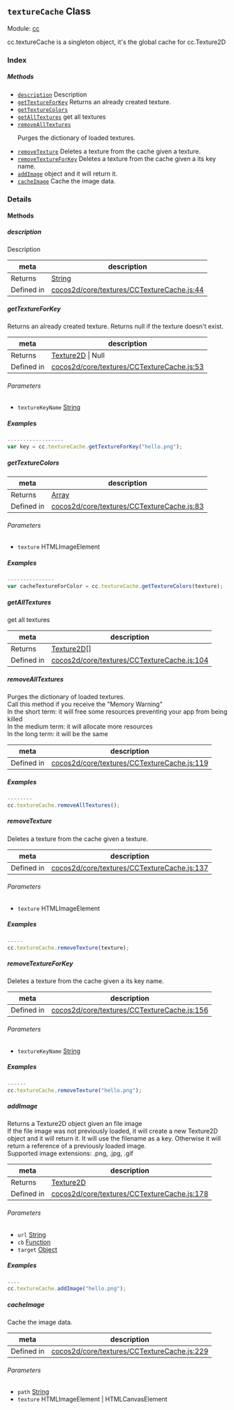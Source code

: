 ## `textureCache` Class



Module: [cc](../modules/cc.md)


cc.textureCache is a singleton object, it's the global cache for cc.Texture2D


### Index



##### Methods

  - [`description`](#description) Description
  - [`getTextureForKey`](#gettextureforkey) Returns an already created texture.
  - [`getTextureColors`](#gettexturecolors) 
  - [`getAllTextures`](#getalltextures) get all textures
  - [`removeAllTextures`](#removealltextures) <p>Purges the dictionary of loaded textures.
  - [`removeTexture`](#removetexture) Deletes a texture from the cache given a texture.
  - [`removeTextureForKey`](#removetextureforkey) Deletes a texture from the cache given a its key name.
  - [`addImage`](#addimage) object and it will return it.
  - [`cacheImage`](#cacheimage) Cache the image data.



### Details




<!-- Method Block -->
#### Methods


##### description

Description

| meta | description |
|------|-------------|
| Returns | <a href="https://developer.mozilla.org/en/JavaScript/Reference/Global_Objects/String" class="crosslink external" target="_blank">String</a> 
| Defined in | [cocos2d/core/textures/CCTextureCache.js:44](https://github.com/cocos-creator/engine/blob/111da455d089e3000f670eed24ff5172a3488245/cocos2d/core/textures/CCTextureCache.js#L44) |



##### getTextureForKey

Returns an already created texture. Returns null if the texture doesn't exist.

| meta | description |
|------|-------------|
| Returns | <a href="../classes/Texture2D.html" class="crosslink">Texture2D</a> &#124; Null 
| Defined in | [cocos2d/core/textures/CCTextureCache.js:53](https://github.com/cocos-creator/engine/blob/111da455d089e3000f670eed24ff5172a3488245/cocos2d/core/textures/CCTextureCache.js#L53) |

###### Parameters
- `textureKeyName` <a href="https://developer.mozilla.org/en/JavaScript/Reference/Global_Objects/String" class="crosslink external" target="_blank">String</a> 

##### Examples

```js
------------------
var key = cc.textureCache.getTextureForKey("hello.png");

```

##### getTextureColors



| meta | description |
|------|-------------|
| Returns | <a href="https://developer.mozilla.org/en/JavaScript/Reference/Global_Objects/Array" class="crosslink external" target="_blank">Array</a> 
| Defined in | [cocos2d/core/textures/CCTextureCache.js:83](https://github.com/cocos-creator/engine/blob/111da455d089e3000f670eed24ff5172a3488245/cocos2d/core/textures/CCTextureCache.js#L83) |

###### Parameters
- `texture` HTMLImageElement 

##### Examples

```js
---------------
var cacheTextureForColor = cc.textureCache.getTextureColors(texture);

```

##### getAllTextures

get all textures

| meta | description |
|------|-------------|
| Returns | <a href="../classes/Texture2D.html" class="crosslink">Texture2D[]</a> 
| Defined in | [cocos2d/core/textures/CCTextureCache.js:104](https://github.com/cocos-creator/engine/blob/111da455d089e3000f670eed24ff5172a3488245/cocos2d/core/textures/CCTextureCache.js#L104) |



##### removeAllTextures

<p>Purges the dictionary of loaded textures. <br />
Call this method if you receive the "Memory Warning"  <br />
In the short term: it will free some resources preventing your app from being killed  <br />
In the medium term: it will allocate more resources <br />
In the long term: it will be the same</p>

| meta | description |
|------|-------------|
| Defined in | [cocos2d/core/textures/CCTextureCache.js:119](https://github.com/cocos-creator/engine/blob/111da455d089e3000f670eed24ff5172a3488245/cocos2d/core/textures/CCTextureCache.js#L119) |


##### Examples

```js
--------
cc.textureCache.removeAllTextures();

```

##### removeTexture

Deletes a texture from the cache given a texture.

| meta | description |
|------|-------------|
| Defined in | [cocos2d/core/textures/CCTextureCache.js:137](https://github.com/cocos-creator/engine/blob/111da455d089e3000f670eed24ff5172a3488245/cocos2d/core/textures/CCTextureCache.js#L137) |

###### Parameters
- `texture` HTMLImageElement 

##### Examples

```js
-----
cc.textureCache.removeTexture(texture);

```

##### removeTextureForKey

Deletes a texture from the cache given a its key name.

| meta | description |
|------|-------------|
| Defined in | [cocos2d/core/textures/CCTextureCache.js:156](https://github.com/cocos-creator/engine/blob/111da455d089e3000f670eed24ff5172a3488245/cocos2d/core/textures/CCTextureCache.js#L156) |

###### Parameters
- `textureKeyName` <a href="https://developer.mozilla.org/en/JavaScript/Reference/Global_Objects/String" class="crosslink external" target="_blank">String</a> 

##### Examples

```js
------
cc.textureCache.removeTexture("hello.png");

```

##### addImage

Returns a Texture2D object given an file image <br />
If the file image was not previously loaded, it will create a new Texture2D
object and it will return it. It will use the filename as a key.
Otherwise it will return a reference of a previously loaded image. <br />
Supported image extensions: .png, .jpg, .gif

| meta | description |
|------|-------------|
| Returns | <a href="../classes/Texture2D.html" class="crosslink">Texture2D</a> 
| Defined in | [cocos2d/core/textures/CCTextureCache.js:178](https://github.com/cocos-creator/engine/blob/111da455d089e3000f670eed24ff5172a3488245/cocos2d/core/textures/CCTextureCache.js#L178) |

###### Parameters
- `url` <a href="https://developer.mozilla.org/en/JavaScript/Reference/Global_Objects/String" class="crosslink external" target="_blank">String</a> 
- `cb` <a href="https://developer.mozilla.org/en/JavaScript/Reference/Global_Objects/Function" class="crosslink external" target="_blank">Function</a> 
- `target` <a href="https://developer.mozilla.org/en/JavaScript/Reference/Global_Objects/Object" class="crosslink external" target="_blank">Object</a> 

##### Examples

```js
----
cc.textureCache.addImage("hello.png");

```

##### cacheImage

Cache the image data.

| meta | description |
|------|-------------|
| Defined in | [cocos2d/core/textures/CCTextureCache.js:229](https://github.com/cocos-creator/engine/blob/111da455d089e3000f670eed24ff5172a3488245/cocos2d/core/textures/CCTextureCache.js#L229) |

###### Parameters
- `path` <a href="https://developer.mozilla.org/en/JavaScript/Reference/Global_Objects/String" class="crosslink external" target="_blank">String</a> 
- `texture` HTMLImageElement &#124; HTMLCanvasElement 



